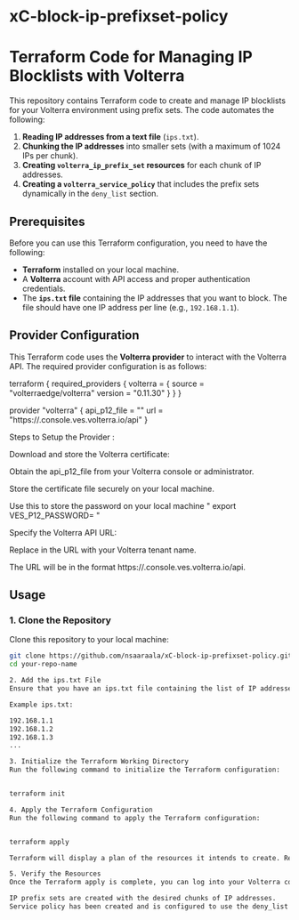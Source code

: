# xC-block-ip-prefixset-policy

# Terraform Code for Managing IP Blocklists with Volterra

This repository contains Terraform code to create and manage IP blocklists for your Volterra environment using prefix sets. The code automates the following:

1. **Reading IP addresses from a text file** (`ips.txt`).
2. **Chunking the IP addresses** into smaller sets (with a maximum of 1024 IPs per chunk).
3. **Creating `volterra_ip_prefix_set` resources** for each chunk of IP addresses.
4. **Creating a `volterra_service_policy`** that includes the prefix sets dynamically in the `deny_list` section.

## Prerequisites

Before you can use this Terraform configuration, you need to have the following:

- **Terraform** installed on your local machine.
- A **Volterra** account with API access and proper authentication credentials.
- The **`ips.txt` file** containing the IP addresses that you want to block. The file should have one IP address per line (e.g., `192.168.1.1`).
## Provider Configuration

This Terraform code uses the **Volterra provider** to interact with the Volterra API. The required provider configuration is as follows:


terraform {
  required_providers {
    volterra = {
      source = "volterraedge/volterra"
      version = "0.11.30"
    }
  }
}

provider "volterra" {
  api_p12_file = "<cert path>"
  url          = "https://<tenant>.console.ves.volterra.io/api"
}

Steps to Setup the Provider : 

Download and store the Volterra certificate:

Obtain the api_p12_file from your Volterra console or administrator.

Store the certificate file securely on your local machine.

Use this to store the password on your local machine " export VES_P12_PASSWORD= <password> "

Specify the Volterra API URL:

Replace <tenant> in the URL with your Volterra tenant name.

The URL will be in the format https://<tenant>.console.ves.volterra.io/api.

## Usage

### 1. Clone the Repository

Clone this repository to your local machine:

```bash
git clone https://github.com/nsaaraala/xC-block-ip-prefixset-policy.git
cd your-repo-name

2. Add the ips.txt File
Ensure that you have an ips.txt file containing the list of IP addresses that you want to block. This file should be in the same directory as your Terraform configuration.

Example ips.txt:

192.168.1.1
192.168.1.2
192.168.1.3
...

3. Initialize the Terraform Working Directory
Run the following command to initialize the Terraform configuration:


terraform init

4. Apply the Terraform Configuration
Run the following command to apply the Terraform configuration:


terraform apply

Terraform will display a plan of the resources it intends to create. Review the plan and type yes to proceed with the creation of the resources.

5. Verify the Resources
Once the Terraform apply is complete, you can log into your Volterra console to verify that:

IP prefix sets are created with the desired chunks of IP addresses.
Service policy has been created and is configured to use the deny_list with the dynamically generated prefix sets.
